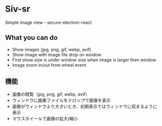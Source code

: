 # Siv-sr

Simple image view - secure-electron-react



## What you can do

- Show images (jpg, png, gif, webp, avif)
- Show image with image file drop on window
- First show size is under window size when image is larger then window
- Image zoom in/out from wheel event

## 機能

- 画像の閲覧（jpg, png, gif, webp, avif）
- ウィンドウに画像ファイルをドロップで画像を表示
- 画像がウィンドウより大きいとき、初期表示ではウィンドウに収まるように表示
- マウスホイールで画像の拡大/縮小
